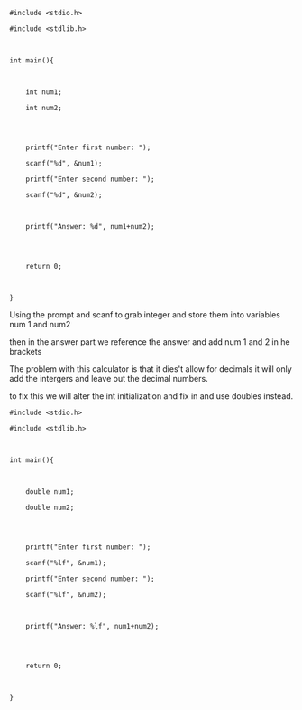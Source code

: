 ```
#include <stdio.h>

#include <stdlib.h>

  

int main(){

  

    int num1;

    int num2;

  
  

    printf("Enter first number: ");

    scanf("%d", &num1);

    printf("Enter second number: ");

    scanf("%d", &num2);

  

    printf("Answer: %d", num1+num2);

  
  

    return 0;

  

}
```

Using the prompt and scanf to grab integer and store them into variables num 1 and num2

then in the answer part we reference the answer and add num 1 and 2 in he brackets

The problem with this calculator is that it dies't allow for decimals it will only add the intergers and leave out the decimal numbers.

to fix this we will alter the int initialization and fix in and use doubles instead.

```
#include <stdio.h>

#include <stdlib.h>

  

int main(){

  

    double num1;

    double num2;

  
  

    printf("Enter first number: ");

    scanf("%lf", &num1);

    printf("Enter second number: ");

    scanf("%lf", &num2);

  

    printf("Answer: %lf", num1+num2);

  
  

    return 0;

  

}
```